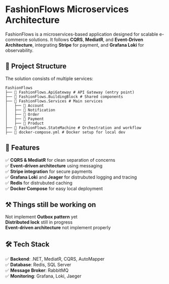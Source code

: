 # FashionFlows Microservices Architecture

FashionFlows is a microservices-based application designed for scalable e-commerce solutions. It follows **CQRS**, **MediatR**, and **Event-Driven Architecture**, integrating **Stripe** for payment, and **Grafana Loki** for observability.

## 📜 Project Structure

The solution consists of multiple services:

```plaintext
FashionFlows
├── 📂 FashionFlows.ApiGateway # API Gateway (entry point)
├── 📂 FashionFlows.BuildingBlock # Shared components
├── 📂 FashionFlows.Services # Main services
│   ├── 📂 Account
│   ├── 📂 Notification 
│   ├── 📂 Order 
│   ├── 📂 Payment 
│   ├── 📂 Product
├── 📂 FashionFlows.StateMachine # Orchestration and workflow
├── 📄 docker-compose.yml # Docker setup for local dev
```

## 🚀 Features

✅ **CQRS & MediatR** for clean separation of concerns  
✅ **Event-driven architecture** using messaging  
✅ **Stripe integration** for secure payments  
✅ **Grafana Loki** and **Jeager** for distrubuted logging and tracing  
✅ **Redis** for distrubuted caching  
✅ **Docker Compose** for easy local deployment  

## ⚒ Things still be working on

Not implement **Outbox pattern** yet  
**Distributed lock** still in progress  
**Event-driven architecture** not implement properly  

## 🛠 Tech Stack

✅ **Backend**: .NET, MediatR, CQRS, AutoMapper  
✅ **Database**: Redis, SQL Server  
✅ **Message Broker**: RabbitMQ  
✅ **Monitoring**: Grafana, Loki, Jaeger  
